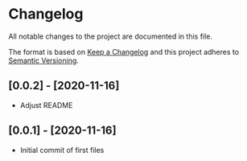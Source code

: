 <!-- vale off -->

# Changelog

All notable changes to the project are documented in this file.

The format is based on [Keep a Changelog](http://keepachangelog.com/en/1.0.0/)
and this project adheres to [Semantic Versioning](http://semver.org/spec/v2.0.0.html).

## [0.0.2] - [2020-11-16]

- Adjust README
## [0.0.1] - [2020-11-16]

- Initial commit of first files